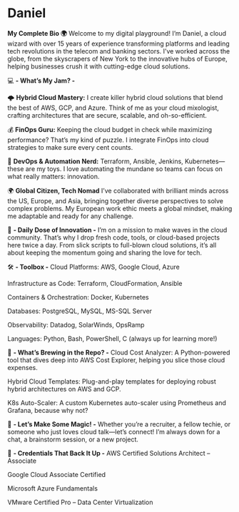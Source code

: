 # Daniel
**My Complete Bio 🌍**
Welcome to my digital playground! I’m Daniel, a cloud wizard with over 15 years of experience transforming platforms and leading tech revolutions in the telecom and banking sectors. I’ve worked across the globe, from the skyscrapers of New York to the innovative hubs of Europe, helping businesses crush it with cutting-edge cloud solutions.

💻 **- What’s My Jam? -**

🌩️ **Hybrid Cloud Mastery:**
I create killer hybrid cloud solutions that blend the best of AWS, GCP, and Azure. Think of me as your cloud mixologist, crafting architectures that are secure, scalable, and oh-so-efficient.

💰 **FinOps Guru:**
Keeping the cloud budget in check while maximizing performance? That’s my kind of puzzle. I integrate FinOps into cloud strategies to make sure every cent counts.

🤖 **DevOps & Automation Nerd:**
Terraform, Ansible, Jenkins, Kubernetes—these are my toys. I love automating the mundane so teams can focus on what really matters: innovation.

🌍 **Global Citizen, Tech Nomad**
I’ve collaborated with brilliant minds across the US, Europe, and Asia, bringing together diverse perspectives to solve complex problems. My European work ethic meets a global mindset, making me adaptable and ready for any challenge.

🎯 **- Daily Dose of Innovation -**
I’m on a mission to make waves in the cloud community. That’s why I drop fresh code, tools, or cloud-based projects here twice a day. From slick scripts to full-blown cloud solutions, it’s all about keeping the momentum going and sharing the love for tech.

🛠️ **- Toolbox -**
Cloud Platforms: AWS, Google Cloud, Azure

Infrastructure as Code: Terraform, CloudFormation, Ansible

Containers & Orchestration: Docker, Kubernetes

Databases: PostgreSQL, MySQL, MS-SQL Server

Observability: Datadog, SolarWinds, OpsRamp

Languages: Python, Bash, PowerShell, C (always up for learning more!)

🚧 **- What’s Brewing in the Repo? -**
Cloud Cost Analyzer: A Python-powered tool that dives deep into AWS Cost Explorer, helping you slice those cloud expenses.

Hybrid Cloud Templates: Plug-and-play templates for deploying robust hybrid architectures on AWS and GCP.

K8s Auto-Scaler: A custom Kubernetes auto-scaler using Prometheus and Grafana, because why not?

🤝 **- Let’s Make Some Magic! -**
Whether you’re a recruiter, a fellow techie, or someone who just loves cloud talk—let’s connect! I’m always down for a chat, a brainstorm session, or a new project.


🏅 **- Credentials That Back It Up -**
AWS Certified Solutions Architect – Associate

Google Cloud Associate Certified

Microsoft Azure Fundamentals

VMware Certified Pro – Data Center Virtualization
